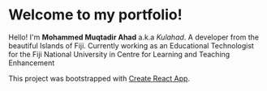 # Welcome to my portfolio!

Hello! I'm **Mohammed Muqtadir Ahad** a.k.a _Kulahad_. A developer from the beautiful Islands of Fiji. Currently working as an Educational Technologist for the Fiji National University in Centre for Learning and Teaching Enhancement

This project was bootstrapped with [Create React App](https://github.com/facebook/create-react-app).
